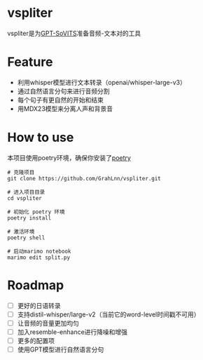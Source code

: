# vspliter

vspliter是为[GPT-SoVITS](https://github.com/RVC-Boss/GPT-SoVITS)准备音频-文本对的工具

# Feature

- 利用whisper模型进行文本转录（openai/whisper-large-v3）
- 通过自然语言分句来进行音频分割
- 每个句子有更自然的开始和结束
- 用MDX23模型来分离人声和背景音

# How to use

本项目使用poetry环境，确保你安装了[poetry](https://python-poetry.org/docs/)

```
# 克隆项目
git clone https://github.com/GrahLnn/vspliter.git

# 进入项目目录
cd vspliter

# 初始化 poetry 环境
poetry install

# 激活环境
poetry shell

# 启动marimo notebook
marimo edit split.py
```

# Roadmap

- [ ] 更好的日语转录
- [ ] 支持distil-whisper/large-v2（当前它的word-level时间戳不可用）
- [ ] 让音频的音量更加均匀
- [ ] 加入resemble-enhance进行降噪和增强
- [ ] 更多的配置项
- [ ] 使用GPT模型进行自然语言分句
